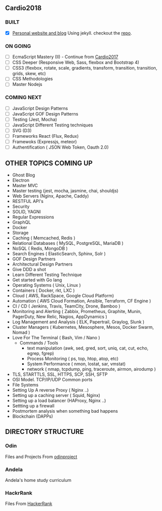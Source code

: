 ## Cardio2018

### BUILT
* [x] [Personal website and blog](https://mwamodojnr.github.io) Using jekyll. checkout the [repo](https://github.com/mwamodojnr/mwamodojnr.github.io).

### ON GOING
* [ ] EcmaScript Mastery (II) - Continue from [Cardio2017](https://github.com/mwamodojnr/Cardio2017)
* [ ] CSS Deeper (Responsive Web, Sass, flexbox and Bootstrap 4)
* [ ] CSS3 (flexbox, rotate, scale, gradients, transform, transition, transition, grids, skew, etc)
* [ ] CSS Methodologies
* [ ] Master Nodejs

### COMING NEXT
* [ ] JavaScript Design Patterns
* [ ] JavaScript GOF Design Patterns
* [ ] Testing (Jest, Mocha)
* [ ] JavaScript Different Testing techniques
* [ ] SVG (D3)
* [ ] Frameworks React (Flux, Redux)
* [ ] Framewoks (Expressjs, meteor)
* [ ] Authentification ( JSON Web Token, Oauth 2.0)

## OTHER TOPICS COMING UP

* Ghost Blog
* Electron
* Master MVC
* Master testing (jest, mocha, jasmine, chai, shouldjs)
* Web Servers (Nginx, Apache, Caddy)
* RESTFUL API's
* Security
* SOLID, YAGNI
* Regular Expressions
* GraphQL
* Docker
* Storage
* Caching ( Memcached, Redis )
* Relational Databases ( MySQL, PostgreSQL, MariaDB )
* NoSQL ( Redis, MongoDB )
* Search Engines ( ElasticSearch, Sphinx, Solr )
* GOF Design Partners
* Architectural Design Partners
* Give DDD a shot
* Learn Different Testing Technique
* Get started with Go lang
* Operating Systems ( Unix, Linux )
* Containers ( Docker, rkt, LXC )
* Cloud ( AWS, RackSpace, Google Cloud Platform)
* Automation ( AWS Cloud Formation, Ansible, Terraform, CF Engine )
* CI / CD ( Jenkins, Travis, TeamCity, Drone, Bamboo )
* Monitoring and Alerting ( Zabbix, Prometheus, Graphite, Munin, PagerDuty, New
  Relic, Nagios, AppDynamics )
* Log Management and Analysis ( ELK, Papertrail, Graylog, Slunk )
* Cluster Managers ( Kubernetes, Mesosphere, Mesos, Docker Swarm, Nomad )
* Love For The Terminal ( Bash, Vim / Nano )
  * Commands / Tools
    * text manipulation (awk, sed, gred, sort, uniq, cat, cut, echo, egrep,
      fgrep)
    * Process Monitoring ( ps, top, htop, atop, etc)
    * System Performance ( nmon, lostat, sar, vmstat)
    * network ( nmap, tcpdump, ping, traceroute, airmon, airodump )
* TLS, STARTTLS, SSL, HTTPS, SCP, SSH, SFTP
* OSI Model. TCP/IP/UDP Common ports
* File Systems
* Setting Up A reverse Proxy ( Nginx ..)
* Setting up a caching server ( Squid, Nginx)
* Setting up a load balancer (HAProxy, Nginx ..)
* Settting up a firewall
* Postmortem analysis when something bad happens
* Blockchain (DAPPs)

## DIRECTORY STRUCTURE

### Odin
Files and Projects From [odinproject](https://www.theodinproject.com)

### Andela
Andela's home study curriculum

### HackrRank
Files From [HackerRank](https://hackerrank.com)